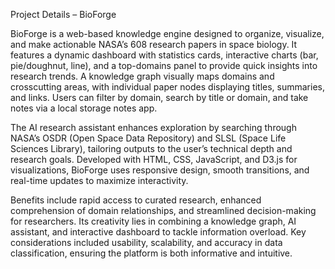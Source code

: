 Project Details – BioForge

BioForge is a web-based knowledge engine designed to organize, visualize, and make actionable NASA’s 608 research papers in space biology. It features a dynamic dashboard with statistics cards, interactive charts (bar, pie/doughnut, line), and a top-domains panel to provide quick insights into research trends. A knowledge graph visually maps domains and crosscutting areas, with individual paper nodes displaying titles, summaries, and links. Users can filter by domain, search by title or domain, and take notes via a local storage notes app.

The AI research assistant enhances exploration by searching through NASA’s OSDR (Open Space Data Repository) and SLSL (Space Life Sciences Library), tailoring outputs to the user’s technical depth and research goals. Developed with HTML, CSS, JavaScript, and D3.js for visualizations, BioForge uses responsive design, smooth transitions, and real-time updates to maximize interactivity.

Benefits include rapid access to curated research, enhanced comprehension of domain relationships, and streamlined decision-making for researchers. Its creativity lies in combining a knowledge graph, AI assistant, and interactive dashboard to tackle information overload. Key considerations included usability, scalability, and accuracy in data classification, ensuring the platform is both informative and intuitive.
